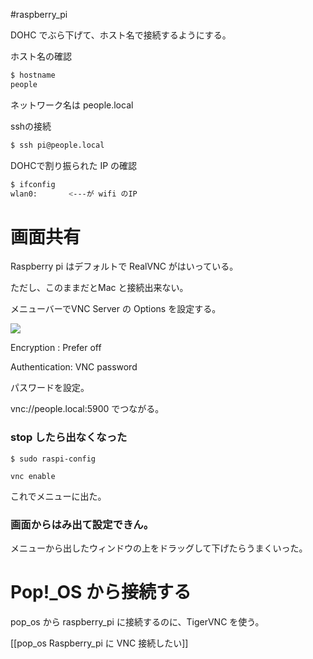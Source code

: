 #raspberry_pi 

DOHC でぶら下げて、ホスト名で接続するようにする。

ホスト名の確認

```bash
$ hostname
people
```

ネットワーク名は people.local

sshの接続

```bash
$ ssh pi@people.local
```

DOHCで割り振られた IP の確認

```bash
$ ifconfig
wlan0:       <---が wifi のIP
```

# 画面共有

Raspberry pi はデフォルトで RealVNC がはいっている。

ただし、このままだとMac と接続出来ない。

メニューバーでVNC Server の Options を設定する。

![](image-kn8cr7d1.png)



Encryption : Prefer off

Authentication: VNC password

パスワードを設定。

vnc://people.local:5900 でつながる。

### stop したら出なくなった
```shell
$ sudo raspi-config

vnc enable
```

これでメニューに出た。

### 画面からはみ出て設定できん。

メニューから出したウィンドウの上をドラッグして下げたらうまくいった。



# Pop!_OS から接続する

pop_os から raspberry_pi に接続するのに、TigerVNC を使う。


[[pop_os Raspberry_pi に VNC 接続したい]]

